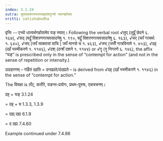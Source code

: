 ```yaml
---
index: 3.1.24
sutra: लुपसदचरजपजभदहदशगॄभ्यो भावगर्हायाम्
vritti: satishabodha
---
```



वृत्तिः -- एभ्यो धात्वर्थगर्हायामेव यङ् स्यात्। Following the verbal root √लुप् (लुपॢँ छेदने ६. १६७), √सद् (षदॢँ विशरणगत्यवसादनेषु १. ९९०, षदॢँ विशरणगत्यवसादनेषु ६. १६३), √चर् (चरँ गत्यर्थ: १. ६४०), √जप् (जपँ व्यक्तायां वाचि | जपँ मानसे च १. ४६३), √जभ् (जभीँ गात्रविनामे १. ४५३), √दह् (दहँ भस्मीकरणे १. ११४६), √दश् (दन्शँ दशने १. ११४४) or √गॄ (गॄ निगरणे ६. १४६), the affix “यङ्” is prescribed only in the sense of “contempt for action” (and not in the sense of repetition or intensity.)


उदाहरणम् – गर्हितं दहति = दन्दह्यते/दंदह्यते – is derived from √दह् (दहँ भस्मीकरणे १. ११४६) in the sense of “contempt for action.”


The विवक्षा is लँट्, कर्तरि, यङन्त-प्रयोगः, प्रथम-पुरुषः, एकवचनम्।

दह् + यङ् 3.1.24

= दह् + य 1.3.3, 1.3.9

= दह्य् दह्य 6.1.9

= द दह्य 7.4.60


Example continued under 7.4.86

